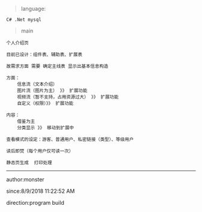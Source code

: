 
> language:

	C# .Net mysql 
	
> main

	个人介绍页

	目前已设计：组件表、辅助表、扩展表
	
	故需求方面 需要 确定主线表 显示出基本信息构造

	方面：
		信息流（文本介绍）  
		图片流（图片为主） 》》 扩展功能
		视频流（暂不支持，占用资源过大） 》》 扩展功能
		自定义（权限）》》 扩展功能

	内容：
		借鉴为主  
		分类显示 》》 移动到扩展中

	查看模式的设定：游客、普通用户、私密链接（类型）、等级用户

	读后即焚（每个用户仅可读一次）

	静态页生成  打印处理  

----------

author:monster

since:8/9/2018 11:22:52 AM 

direction:program build